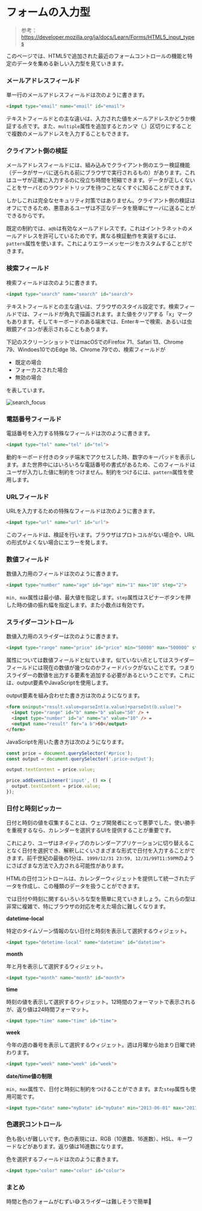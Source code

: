 # フォームの入力型

> 参考：https://developer.mozilla.org/ja/docs/Learn/Forms/HTML5_input_types

このページでは、HTML5で追加された最近のフォームコントロールの機能と特定のデータを集める新しい入力型を見ていきます。

### メールアドレスフィールド

単一行のメールアドレスフィールドは次のように書きます。

```html
<input type="email" name="email" id="email">
```

テキストフィールドとの主な違いは、入力された値をメールアドレスかどうか検証する点です。また、`multiple`属性を追加するとカンマ（,）区切りにすることで複数のメールアドレスを入力することもできます。

### クライアント側の検証

メールアドレスフィールドには、組み込みでクライアント側のエラー検証機能（データがサーバに送られる前にブラウザで実行されるもの）があります。これはユーザが正確に入力するのに役立ち時間を短縮できます。データが正しくないことをサーバとのラウンドトリップを待つことなくすぐに知ることができます。

しかしこれは完全なセキュリティ対策ではありません。クライアント側の検証はオフにできるため、悪意あるユーザは不正なデータを簡単にサーバに送ることができるからです。

既定の制約では、`a@b`は有効なメールアドレスです。これはイントラネットのメールアドレスを許可しているためです。異なる検証動作を実装するには、`pattern`属性を使います。これによりエラーメッセージをカスタムすることができます。

### 検索フィールド

検索フィールドは次のように書きます。

```html
<input type="search" name="search" id="search">
```

テキストフィールドとの主な違いは、ブラウザのスタイル設定です。検索フィールドでは、フィールドが角丸で描画されます。また値をクリアする「x」マークもあります。そしてキーボードのある端末では、Enterキーで検索、あるいは虫眼鏡アイコンが表示されることもあります。

下記のスクリーンショットではmacOSでのFirefox 71、Safari 13、Chrome 79、Windoes10でのEdge 18、Chrome 79での、検索フィールドが

- 既定の場合
- フォーカスされた場合
- 無効の場合

を表しています。

![search_focus](https://developer.mozilla.org/en-US/docs/Learn/Forms/HTML5_input_types/search_focus.png)

### 電話番号フィールド

電話番号を入力する特殊なフィールドは次のように書きます。

```html
<input type="tel" name="tel" id="tel">
```

動的キーボード付きのタッチ端末でアクセスした時、数字のキーパッドを表示します。また世界中にはいろいろな電話番号の書式があるため、このフィールドはユーザが入力した値に制約をつけません。制約をつけるには、`pattern`属性を使用します。

### URLフィールド

URLを入力するための特殊なフィールドは次のように書きます。

```html
<input type="url" name="url" id="url">
```

このフィールドは、検証を行います。ブラウザはプロトコルがない場合や、URLの形式がよくない場合にエラーを発します。

### 数値フィールド

数値入力用のフィールドは次のように書きます。

```html
<input type="number" name="age" id="age" min="1" max="10" step="2">
```

`min, max`属性は最小値、最大値を指定します。`step`属性はスピナーボタンを押した時の値の振れ幅を指定します。また小数点は有効です。

### スライダーコントロール

数値入力用のスライダーは次のように書きます。

```html
<input type="range" name="price" id="price" min="50000" max="500000" step="100" value="250000">
```

属性については数値フィールドと似ています。似ていない点としてはスライダーフィールドには現在の数値が幾つなのかフィードバックがないことです。つまりスライダーの数値を出力する要素を追加する必要があるということです。これには、output要素やJavaScriptを使用します。

output要素を組み合わせた書き方は次のようになります。

```html
<form oninput="result.value=parseInt(a.value)+parseInt(b.value)">
  <input type="range" id="b" name="b" value="50" /> +
  <input type="number" id="a" name="a" value="10" /> =
  <output name="result" for="a b">60</output>
</form>
```

JavaScriptを用いた書き方は次のようになります。

```javascript
const price = document.querySelector('#price');
const output = document.querySelector('.price-output');

output.textContent = price.value;

price.addEventListener('input', () => {
  output.textContent = price.value;
});
```

### 日付と時刻ピッカー

日付と時刻の値を収集することは、ウェブ開発者にとって悪夢でした。使い勝手を重視するなら、カレンダーを選択するUIを提供することが重要です。

これにより、ユーザはネイティブのカレンダーアプリケーションに切り替えることなく日付を選択でき、解釈しにくいさまざまな形式で日付を入力することができます。前千世紀の最後の1分は、`1999/12/31 23:59, 12/31/99T11:59PM`のようにさばざまな方法で入力される可能性があります。

HTMLの日付コントロールは、カレンダーウィジェットを提供して統一されたデータを作成し、この種類のデータを扱うことができます。

では日付や時刻に関するいろいろな型を簡単に見ていきましょう。これらの型は非常に複雑で、特にブラウザの対応を考えた場合に難しくなります。

**datetime-local**

特定のタイムゾーン情報のない日付と時刻を表示して選択するウィジェット。

```html
<input type="detetime-local" name="datetime" id="datetime">
```

**month**

年と月を表示して選択するウィジェット。

```html
<input type="month" name="month" id="month">
```

**time**

時刻の値を表示して選択するウィジェット。12時間のフォーマットで表示されるが、返り値は24時間フォーマット。

```html
<input type="time" name="time" id="time">
```

**week**

今年の週の番号を表示して選択するウィジェット。週は月曜から始まり日曜で終わります。

```html
<input type="week" name="week" id="week">
```

**date/time値の制限**

`min, max`属性で、日付と時刻に制約をつけることができます。また`step`属性も使用可能です。

```html
<input type="date" name="myDate" id="myDate" min="2013-06-01" max="2013-08-31" step="7">
```

### 色選択コントロール

色も扱いが難しいです。色の表現には、RGB（10進数、16進数）、HSL、キーワードなどがあります。返り値は16進数になります。

色を選択するフィールドは次のように書きます。

```html
<input type="color" name="color" id="color">
```

### まとめ

時間と色のフォームがむずい😅スライダーは難しそうで簡単🤣
